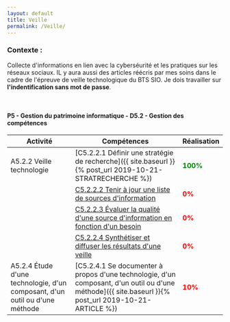 ```yaml
---
layout: default
title: Veille
permalink: /Veille/
---
```


### __Contexte :__

Collecte d'informations en lien avec la cyberséurité et les pratiques sur les réseaux sociaux. IL y aura aussi des articles réécris par mes soins dans le cadre de l'épreuve de veille technologique du BTS SIO. Je dois travailler sur __l'indentification sans mot de passe__.

&nbsp;

#### __P5 - Gestion du patrimoine informatique - D5.2 - Gestion des compétences__

| Activité | Compétences | Réalisation |
|----------|-------------|-------------|
| A5.2.2 Veille technologie | [C5.2.2.1 Définir une stratégie de recherche]({{ site.baseurl }}{% post_url 2019-10-21-STRATRECHERCHE %}) | <span style="color:green"><strong>100%</strong></span> |
|| [C5.2.2.2 Tenir à jour une liste de sources d'information]() | <span style="color:red"><strong>0%</strong></span> |
|| [C5.2.2.3 Évaluer la qualité d'une source d'information en fonction d'un besoin ]() | <span style="color:red"><strong>0%</strong></span> |
|| [C5.2.2.4 Synthétiser et diffuser les résultats d'une veille]() | <span style="color:red"><strong>0%</strong></span> |
| A5.2.4 Étude d'une technologie, d'un composant, d'un outil ou d'une méthode | [C5.2.4.1 Se documenter à propos d'une technologie, d'un composant, d'un outil ou d'une méthode]({{ site.baseurl }}{% post_url 2019-10-21-ARTICLE %})| <span style="color:red"><strong>10%</strong></span> |
